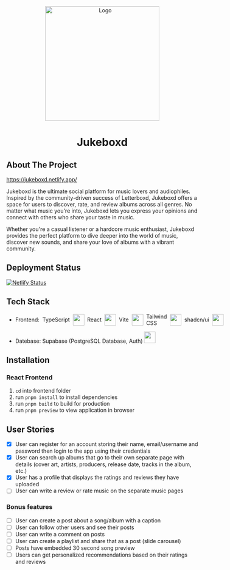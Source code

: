 <div align="center">
  <a href="https://github.com/allennguyen01/Jukeboxd">
    <img src="./frontend/public/logo.svg" alt="Logo" width="300">
  </a>

  <h1>Jukeboxd</h1>

</div>

## About The Project

https://jukeboxd.netlify.app/

Jukeboxd is the ultimate social platform for music lovers and audiophiles. Inspired by the community-driven success of Letterboxd, Jukeboxd offers a space for users to discover, rate, and review albums across all genres. No matter what music you're into, Jukeboxd lets you express your opinions and connect with others who share your taste in music.

Whether you're a casual listener or a hardcore music enthusiast, Jukeboxd provides the perfect platform to dive deeper into the world of music, discover new sounds, and share your love of albums with a vibrant community.

## Deployment Status

[![Netlify Status](https://api.netlify.com/api/v1/badges/2d2363ae-5599-4c3c-b895-b2e64a3e9f1f/deploy-status)](https://app.netlify.com/sites/jukeboxd/deploys)

## Tech Stack

- <div style="display:flex;align-items:center;gap:8px;">
    Frontend:
    <span>TypeScript</span> <img src="https://github.com/user-attachments/assets/235fa721-76b0-4437-8ade-598baaa1bf93" width="30">
    <span>React</span> <img src="https://github.com/user-attachments/assets/a6ee1799-0c00-4722-a648-02678e22fa93" width="30">
    <span>Vite</span> <img src="https://github.com/user-attachments/assets/a768e6b3-29c5-498d-83ae-d5e345fa2679" width="30">
    <span>Tailwind CSS</span> <img src="https://github.com/user-attachments/assets/0c85a8a3-db4c-45f6-b82b-c33c7183bcef" width="30">
    <span>shadcn/ui</span> <img src="https://github.com/user-attachments/assets/8ed2d72b-97ed-4925-ad48-268e51079f63" width="30">
  </div>

- Datebase: Supabase (PostgreSQL Database, Auth) <img src="https://github.com/user-attachments/assets/6d799136-0f23-48d7-8835-aa0622cb53a9" width="30">

## Installation

### React Frontend

1. `cd` into frontend folder
2. run `pnpm install` to install dependencies
3. run `pnpm build` to build for production
4. run `pnpm preview` to view application in browser

## User Stories

- [x] User can register for an account storing their name, email/username and password then login to the app using their credentials
- [x] User can search up albums that go to their own separate page with details (cover art, artists, producers, release date, tracks in the album, etc.)
- [x] User has a profile that displays the ratings and reviews they have uploaded
- [ ] User can write a review or rate music on the separate music pages

### Bonus features

- [ ] User can create a post about a song/album with a caption
- [ ] User can follow other users and see their posts
- [ ] User can write a comment on posts
- [ ] User can create a playlist and share that as a post (slide carousel)
- [ ] Posts have embedded 30 second song preview
- [ ] Users can get personalized recommendations based on their ratings and reviews
